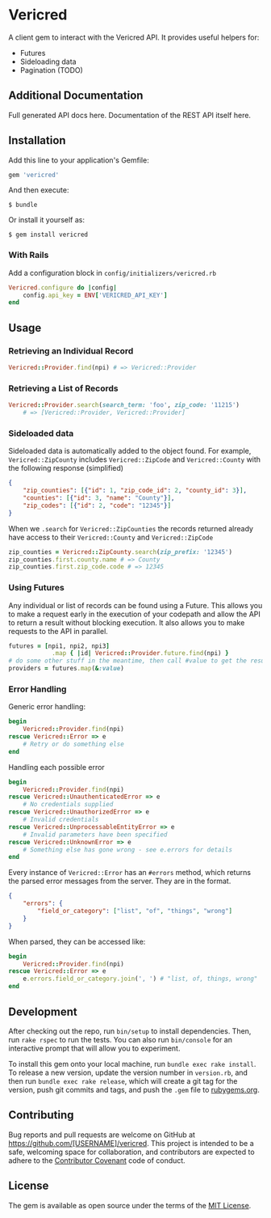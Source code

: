 # Vericred

A client gem to interact with the Vericred API.  It provides useful helpers for:

- Futures
- Sideloading data
- Pagination (TODO)

## Additional Documentation
Full generated API docs here.  Documentation of the REST API itself here.

## Installation

Add this line to your application's Gemfile:

```ruby
gem 'vericred'
```

And then execute:

    $ bundle

Or install it yourself as:

    $ gem install vericred

### With Rails

Add a configuration block in `config/initializers/vericred.rb`
```ruby
Vericred.configure do |config|
    config.api_key = ENV['VERICRED_API_KEY']
end
```

## Usage

### Retrieving an Individual Record
```ruby
Vericred::Provider.find(npi) # => Vericred::Provider
```

### Retrieving a List of Records
```ruby
Vericred::Provider.search(search_term: 'foo', zip_code: '11215')
    # => [Vericred::Provider, Vericred::Provider]
```

### Sideloaded data
Sideloaded data is automatically added to the object found.  For example,
`Vericred::ZipCounty` includes `Vericred::ZipCode` and `Vericred::County`
with the following response (simplified)
```json
{
    "zip_counties": [{"id": 1, "zip_code_id": 2, "county_id": 3}],
    "counties": [{"id": 3, "name": "County"}],
    "zip_codes": [{"id": 2, "code": "12345"}]
}
```

When we `.search` for `Vericred::ZipCounties` the records returned already 
have access to their `Vericred::County` and `Vericred::ZipCode`

```ruby
zip_counties = Vericred::ZipCounty.search(zip_prefix: '12345')
zip_counties.first.county.name # => County
zip_counties.first.zip_code.code # => 12345
```

### Using Futures
Any individual or list of records can be found using a Future.  This
allows you to make a request early in the execution of your codepath 
and allow the API to return a result without blocking execution.  It also
allows you to make requests to the API in parallel.

```ruby
futures = [npi1, npi2, npi3]
            .map { |id| Vericred::Provider.future.find(npi) }
# do some other stuff in the meantime, then call #value to get the result
providers = futures.map(&:value)
```

### Error Handling

Generic error handling:
```ruby
begin
    Vericred::Provider.find(npi)
rescue Vericred::Error => e
    # Retry or do something else
end
```

Handling each possible error
```ruby
begin
    Vericred::Provider.find(npi)
rescue Vericred::UnauthenticatedError => e
    # No credentials supplied
rescue Vericred::UnauthorizedError => e
    # Invalid credentials
rescue Vericred::UnprocessableEntityError => e
    # Invalid parameters have been specified
rescue Vericred::UnknownError => e
    # Something else has gone wrong - see e.errors for details
end
```
Every instance of `Vericred::Error` has an `#errors` method, which returns
the parsed error messages from the server.  They are in the format.
```json
{
    "errors": {
        "field_or_category": ["list", "of", "things", "wrong"]
    }
}
```

When parsed, they can be accessed like:
```ruby
begin
    Vericred::Provider.find(npi)
rescue Vericred::Error => e
    e.errors.field_or_category.join(', ') # "list, of, things, wrong"
end
```

## Development

After checking out the repo, run `bin/setup` to install dependencies. Then, run `rake rspec` to run the tests. You can also run `bin/console` for an interactive prompt that will allow you to experiment.

To install this gem onto your local machine, run `bundle exec rake install`. To release a new version, update the version number in `version.rb`, and then run `bundle exec rake release`, which will create a git tag for the version, push git commits and tags, and push the `.gem` file to [rubygems.org](https://rubygems.org).

## Contributing

Bug reports and pull requests are welcome on GitHub at https://github.com/[USERNAME]/vericred. This project is intended to be a safe, welcoming space for collaboration, and contributors are expected to adhere to the [Contributor Covenant](contributor-covenant.org) code of conduct.


## License

The gem is available as open source under the terms of the [MIT License](http://opensource.org/licenses/MIT).

